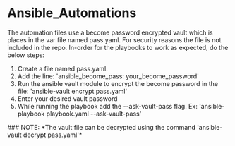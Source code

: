 # Ansible_Automations
 The automation files use a become password encrypted vault which is places in the var file named pass.yaml. 
 For security reasons the file is not included in the repo. In-order for the playbooks to work as expected, do the below steps:
 <ol>
 <li>Create a file named pass.yaml.</li>
 <li>Add the line: 'ansible_become_pass: your_become_password'</li>
 <li>Run the ansible vault module to encrypt the become password in the file: 'ansible-vault encrypt pass.yaml'</li>
 <li>Enter your desired vault password</li>
 <li>While running the playbook add the --ask-vault-pass flag. Ex: 'ansible-playbook playbook.yaml --ask-vault-pass'</li>
 </ol>
     ### NOTE: 
       *The vault file can be decrypted using the command 'ansible-vault decrypt pass.yaml'*
 
